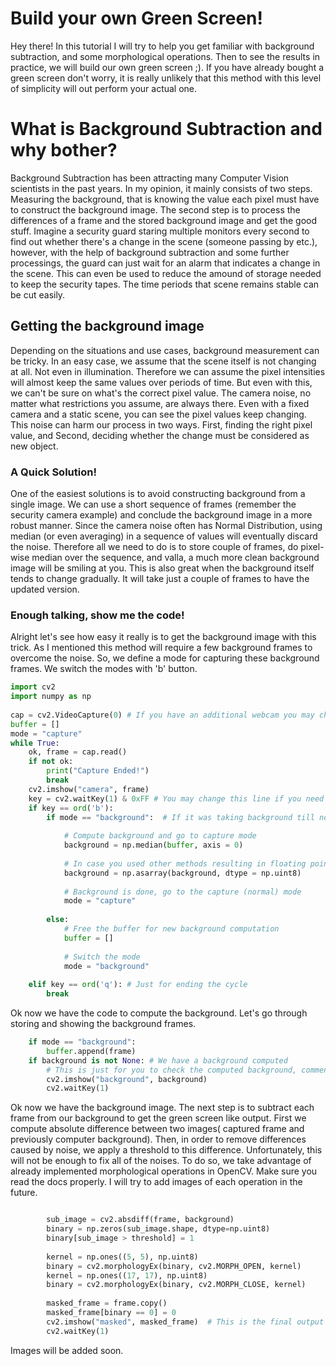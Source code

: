# Build your own Green Screen!

Hey there!
In this tutorial I will try to help you get familiar with background subtraction, and some morphological operations. Then to see the results in practice, we will build our own green screen ;). If you have already bought a green screen don't worry, it is really unlikely that this method with this level of simplicity will out perform your actual one. 


# What is Background Subtraction and why bother?

Background Subtraction has been attracting many Computer Vision scientists in the past years. In my opinion, it mainly consists of two steps. Measuring the background, that is knowing the value each pixel must have to construct the background image. The second step is to process the differences of a frame and the stored background image and get the good stuff. Imagine a security guard staring multiple monitors every second to find out whether there's a change in the scene (someone passing by etc.), however, with the help of background subtraction and some further processings, the guard can just wait for an alarm that indicates a change in the scene. This can even be used to reduce the amound of storage needed to keep the security tapes. The time periods that scene remains stable can be cut easily.

## Getting the background image

Depending on the situations and use cases, background measurement can be tricky. In an easy case, we assume that the scene itself is not changing at all. Not even in illumination. Therefore we can assume the pixel intensities will almost keep the same values over periods of time. But even with this, we can't be sure on what's the correct pixel value. The camera noise, no matter what restrictions you assume, are always there. Even with a fixed camera and a static scene, you can see the pixel values keep changing. This noise can harm our process in two ways. First, finding the right pixel value, and Second, deciding whether the change must be considered as new object.

### A Quick Solution!
One of the easiest solutions is to avoid constructing background from a single image. We can use a short sequence of frames (remember the security camera example) and conclude the background image in a more robust manner. Since the camera noise often has Normal Distribution, using median (or even averaging) in a sequence of values will eventually discard the noise. Therefore all we need to do is to store couple of frames, do pixel-wise median over the sequence, and valla, a much more clean background image will be smiling at you. This is also great when the background itself tends to change gradually. It will take just a couple of frames to have the updated version. 

### Enough talking, show me the code!

Alright let's see how easy it really is to get the background image with this trick. As I mentioned this method will require a few background frames to overcome the noise. So, we define a mode for capturing these background frames. We switch the modes with 'b' button.
```python
import cv2  
import numpy as np  
  
cap = cv2.VideoCapture(0) # If you have an additional webcam you may change this line
buffer = []  
mode = "capture"  
while True:  
    ok, frame = cap.read()
    if not ok:
	    print("Capture Ended!")
	    break
	cv2.imshow("camera", frame)  
	key = cv2.waitKey(1) & 0xFF # You may change this line if you need a specific FPS
	if key == ord('b'): 
		if mode == "background":  # If it was taking background till now:
	    
	        # Compute background and go to capture mode  
			background = np.median(buffer, axis = 0)
			
			# In case you used other methods resulting in floating point pixels:
	        background = np.asarray(background, dtype = np.uint8)
	        
			# Background is done, go to the capture (normal) mode
	        mode = "capture"  
	  
	    else:  
	        # Free the buffer for new background computation
			buffer = []  
			
			# Switch the mode
	        mode = "background"
	        
	elif key == ord('q'): # Just for ending the cycle  
        break
``` 
Ok now we have the code to compute the background. Let's go through storing and showing the background frames.
```Python
	if mode == "background":  
	    buffer.append(frame)
	if background is not None: # We have a background computed  
		# This is just for you to check the computed background, comment these in later usages.
		cv2.imshow("background", background)  
		cv2.waitKey(1)
```
Ok now we have the background image. The next step is to subtract each frame from our background to get the green screen like output. 
First we compute absolute difference between two images( captured frame and previously computer background). Then, in order to remove differences caused by noise, we apply a threshold to this difference. Unfortunately, this will not be enough to fix all of the noises. To do so, we take advantage of already implemented morphological operations in OpenCV. Make sure you read the docs properly. I will try to add images of each operation in the future.
```Python

		sub_image = cv2.absdiff(frame, background)
		binary = np.zeros(sub_image.shape, dtype=np.uint8)  
		binary[sub_image > threshold] = 1
				
		kernel = np.ones((5, 5), np.uint8)  
		binary = cv2.morphologyEx(binary, cv2.MORPH_OPEN, kernel)  
		kernel = np.ones((17, 17), np.uint8)  
		binary = cv2.morphologyEx(binary, cv2.MORPH_CLOSE, kernel)
		
		masked_frame = frame.copy()  
		masked_frame[binary == 0] = 0  
		cv2.imshow("masked", masked_frame)  # This is the final output
		cv2.waitKey(1)
```

Images will be added soon.